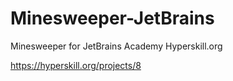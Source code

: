 # Minesweeper-JetBrains
Minesweeper for JetBrains Academy Hyperskill.org

https://hyperskill.org/projects/8
